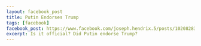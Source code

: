 ```yaml
---
layout: facebook_post
title: Putin Endorses Trump
tags: [facebook]
facebook_post: https://www.facebook.com/joseph.hendrix.5/posts/10208283079536023
excerpt: Is it official? Did Putin endorse Trump?
---
```


